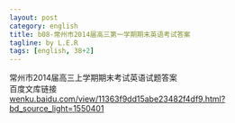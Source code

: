 ```yaml
---
layout: post
category: english
title: b08-常州市2014届高三第一学期期末英语考试答案
tagline: by L.E.R
tags: [english, 38+2]
---
```

常州市2014届高三上学期期末考试英语试题答案  
百度文库链接  
[wenku.baidu.com/view/11363f9dd15abe23482f4df9.html?bd_source_light=1550401](http://wenku.baidu.com/view/11363f9dd15abe23482f4df9.html?bd_source_light=1550401)
